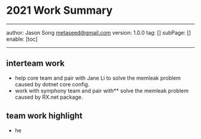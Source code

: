 # 2021 Work Summary
---
author: Jason Song <metaseed@gmail.com>
version: 1.0.0
tag: []
subPage: []
enable: [toc]

---
 
## interteam work
* help core team and pair with Jane Li to solve the memleak problem caused by dotnet core config.
* work with symphony team and pair with** solve the memleak problem caused by RX.net package.

## team work highlight
*    he
